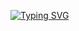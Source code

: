 [![Typing SVG](https://readme-typing-svg.herokuapp.com?font=Fira+Code&pause=500&color=00FF00&width=400&lines=.+.+.+Hi,+This+is+a+temporary+account+👋)](https://github.com/CJay-Cipher)

<!---
CJay-Cipher/CJay-Cipher is a ✨ special ✨ repository because its `README.md` (this file) appears on your GitHub profile.
You can click the Preview link to take a look at your changes.
--->
